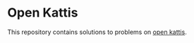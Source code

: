 # Open Kattis

This repository contains solutions to problems on [open kattis](open.kattis.com/problems).
